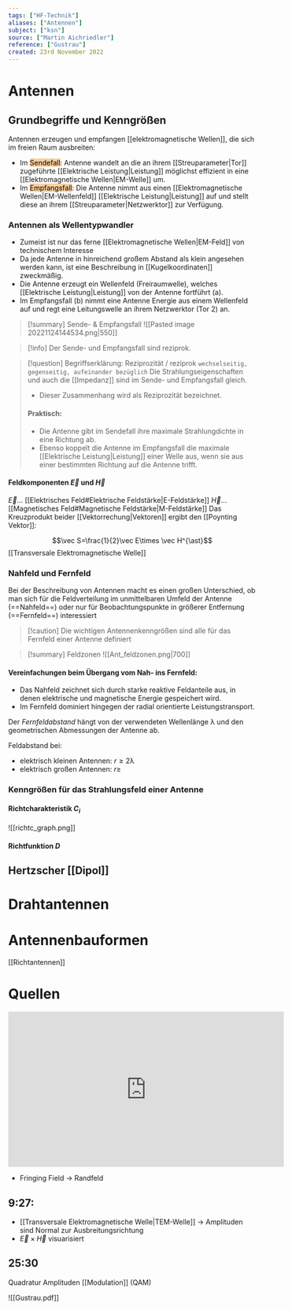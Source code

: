 ```yaml
---
tags: ["HF-Technik"]
aliases: ["Antennen"]
subject: ["ksn"]
source: ["Martin Aichriedler"]
reference: ["Gustrau"]
created: 23rd November 2022
---
```


# Antennen
## Grundbegriffe und Kenngrößen
Antennen erzeugen und empfangen [[elektromagnetische Wellen]], die sich im freien Raum ausbreiten:
- Im <mark style="background: #FFB86CA6;">Sendefall</mark>: Antenne wandelt an die an ihrem [[Streuparameter|Tor]] zugeführte [[Elektrische Leistung|Leistung]] möglichst effizient in eine [[Elektromagnetische Wellen|EM-Welle]] um.
- Im <mark style="background: #FFB86CA6;">Empfangsfall</mark>: Die Antenne nimmt aus einen [[Elektromagnetische Wellen|EM-Wellenfeld]] [[Elektrische Leistung|Leistung]] auf und stellt diese an ihrem [[Streuparameter|Netzwerktor]] zur Verfügung.

### Antennen als Wellentypwandler
- Zumeist ist nur das ferne [[Elektromagnetische Wellen|EM-Feld]] von technischem Interesse
- Da jede Antenne in hinreichend großem Abstand als klein angesehen werden kann, ist eine Beschreibung in [[Kugelkoordinaten]] zweckmäßig.
- Die Antenne erzeugt ein Wellenfeld (Freiraumwelle), welches [[Elektrische Leistung|Leistung]] von der Antenne fortführt (a).
- Im Empfangsfall (b) nimmt eine Antenne Energie aus einem Wellenfeld auf und regt eine Leitungswelle an ihrem Netzwerktor (Tor 2) an.

>[!summary] Sende- & Empfangsfall
>![[Pasted image 20221124144534.png|550]]

> [!info] Der Sende- und Empfangsfall sind reziprok.

> [!question] Begriffserklärung: Reziprozität / reziprok
> `wechselseitig, gegenseitig, aufeinander bezüglich`
> Die Strahlungseigenschaften und auch die [[Impedanz]] sind im Sende- und Empfangsfall gleich.
> - Dieser Zusammenhang wird als Reziprozität bezeichnet.
> #### Praktisch:
>- Die Antenne gibt im Sendefall ihre maximale Strahlungdichte in eine Richtung ab.
>- Ebenso koppelt die Antenne im Empfangsfall die maximale [[Elektrische Leistung|Leistung]] einer Welle aus, wenn sie aus einer bestimmten Richtung auf die Antenne trifft.

#### Feldkomponenten $\vec{E}$ und $\vec{H}$
$\vec{E}\dots$ [[Elektrisches Feld#Elektrische Feldstärke|E-Feldstärke]]
$\vec{H}\dots$ [[Magnetisches Feld#Magnetische Feldstärke|M-Feldstärke]]
Das Kreuzprodukt beider [[Vektorrechung|Vektoren]] ergibt den [[Poynting Vektor]]:

$$\vec S=\frac{1}{2}\vec E\times \vec H^{\ast}$$
[[Transversale Elektromagnetische Welle]]

### Nahfeld und Fernfeld
 
Bei der Beschreibung von Antennen macht es einen großen Unterschied, ob man sich für die Feldverteilung im unmittelbaren Umfeld der Antenne (==Nahfeld==) oder nur für Beobachtungspunkte in größerer Entfernung (==Fernfeld==) interessiert

> [!caution] Die wichtigen Antennenkenngrößen sind alle für das Fernfeld einer Antenne definiert


>[!summary] Feldzonen
>![[Ant_feldzonen.png|700]]

#### Vereinfachungen beim Übergang vom Nah- ins Fernfeld:
- Das Nahfeld zeichnet sich durch starke reaktive Feldanteile aus, in denen elektrische und magnetische Energie gespeichert wird.
- Im Fernfeld dominiert hingegen der radial orientierte Leistungstransport.

Der *Fernfeldabstand* hängt von der verwendeten Wellenlänge $\uplambda$ und den geometrischen Abmessungen der Antenne ab.

Feldabstand bei:
- elektrisch kleinen Antennen: $r\geq 2\uplambda$
- elektrisch großen Antennen: $r\geq$

 
### Kenngrößen für das Strahlungsfeld einer Antenne

#### Richtcharakteristik $C_{i}$
![[richtc_graph.png]]

#### Richtfunktion $D$

## Hertzscher [[Dipol]]

# Drahtantennen

# Antennenbauformen
[[Richtantennen]]

# Quellen
<iframe width="560" height="315" src="https://www.youtube.com/embed/qs2QcycggWU" title="YouTube video player" frameborder="0" allow="accelerometer; autoplay; clipboard-write; encrypted-media; gyroscope; picture-in-picture" allowfullscreen></iframe>

- Fringing Field -> Randfeld

## 9:27:
- [[Transversale Elektromagnetische Welle|TEM-Welle]] -> Amplituden sind Normal zur Ausbreitungsrichtung
- $\vec E\times\vec H$ visuarisiert
## 25:30
Quadratur Amplituden [[Modulation]] (QAM)

![[Gustrau.pdf]]
